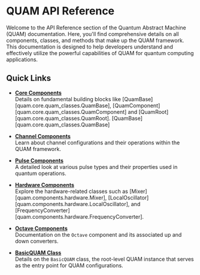 # QUAM API Reference

Welcome to the API Reference section of the Quantum Abstract Machine (QUAM) documentation. Here, you'll find comprehensive details on all components, classes, and methods that make up the QUAM framework. This documentation is designed to help developers understand and effectively utilize the powerful capabilities of QUAM for quantum computing applications.

## Quick Links

- [**Core Components**](API_references/core/quam_classes_API)  
  Details on fundamental building blocks like [QuamBase][quam.core.quam_classes.QuamBase], [QuamComponent][quam.core.quam_classes.QuamComponent] and [QuamRoot][quam.core.quam_classes.QuamRoot].
  [QuamBase][quam.core.quam_classes.QuamBase]

- [**Channel Components**](API_references/components/channels_API)  
  Learn about channel configurations and their operations within the QUAM framework.

- [**Pulse Components**](API_references/components/pulses_API)  
  A detailed look at various pulse types and their properties used in quantum operations.
- [**Hardware Components**](API_references/components/hardware_API)  
  Explore the hardware-related classes such as [Mixer][quam.components.hardware.Mixer], [LocalOscillator][quam.components.hardware.LocalOscillator], and [FrequencyConverter][quam.components.hardware.FrequencyConverter].

- [**Octave Components**](API_references/components/octave_API)  
  Documentation on the `Octave` component and its associated up and down converters.

- [**BasicQUAM Class**](API_references/components/basic_quam_API)  
  Details on the `BasicQUAM` class, the root-level QUAM instance that serves as the entry point for QUAM configurations.
